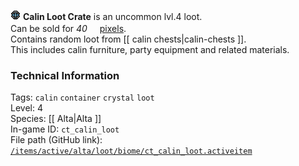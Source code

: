 ![ ](https://raw.githubusercontent.com/Ceterai/Enternia/main/items/active/alta/loot/biome/ct_calin_loot.png) **Calin Loot Crate** is an uncommon lvl.4 loot.  
Can be sold for *40* <img src="https://starbounder.org/mediawiki/images/2/21/Pixel.png" width="12" height="16"/> [pixels](https://starbounder.org/Pixel).  
Contains random loot from [[ calin chests|calin-chests ]].  
This includes calin furniture, party equipment and related materials.

### Technical Information

Tags: `calin` `container` `crystal` `loot`  
Level: 4  
Species: [[ Alta|Alta ]]  
In-game ID: `ct_calin_loot`  
File path (GitHub link): [`/items/active/alta/loot/biome/ct_calin_loot.activeitem`](https://github.com/Ceterai/Enternia/blob/main/items/active/alta/loot/biome/ct_calin_loot.activeitem)
